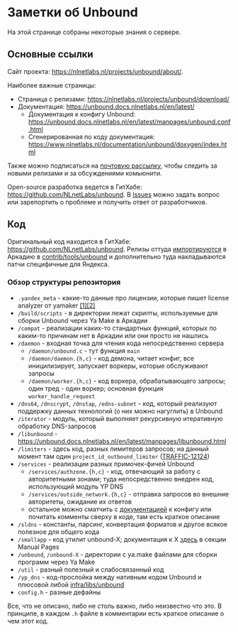 # Заметки об Unbound

На этой странице собраны некоторые знания о сервере.

## Основные ссылки

Сайт проекта: <https://nlnetlabs.nl/projects/unbound/about/>.

Наиболее важные страницы:

- Страница с релизами: <https://nlnetlabs.nl/projects/unbound/download/>
- Документация: <https://unbound.docs.nlnetlabs.nl/en/latest/>
  - Документация к конфигу Unbound: <https://unbound.docs.nlnetlabs.nl/en/latest/manpages/unbound.conf.html>
  - Сгенерированная по коду документация: <https://www.nlnetlabs.nl/documentation/unbound/doxygen/index.html>

Также можно подписаться на [почтовую рассылку](https://lists.nlnetlabs.nl/mailman/listinfo/unbound-users), чтобы следить за новыми релизами и за обсуждениями комьюнити.

Open-source разработка ведется в ГитХабе: <https://github.com/NLnetLabs/unbound>.
В [Issues](https://github.com/NLnetLabs/unbound/issues) можно задать вопрос или зарепортить о проблеме и получить ответ от разработчиков.

## Код

Оригинальный код находится в ГитХабе: <https://github.com/NLnetLabs/unbound>.
Релизы оттуда [импортируются](../unbound/arcadia.md) в Аркадию в [contrib/tools/unbound](https://a.yandex-team.ru/arcadia/contrib/tools/unbound) и дополнительно туда накладываются патчи специфичные для Яндекса.

### Обзор структуры репозитория

- `.yandex_meta` - какие-то данные про лицензии, которые пишет license analyzer от yamaker [\[1\]](https://clubs.at.yandex-team.ru/arcadia/26540)[\[2\]](https://clubs.at.yandex-team.ru/arcadia/25149)
- `/build/scripts` - в директории лежат скрипты, используемые для сборки Unbound через Ya Make в Аркадии
- `/compat` - реализации каких-то стандартных функций, которых по каким-то причинам нет в Аркадии или они просто не нашлись
- `/daemon` - входная точка для чтения кода непосредственно сервера
  - `/daemon/unbound.c` - тут функция `main`
  - `/daemon/daemon.{h,c}` - код демона, читает конфиг, все иницилизирует, запускает воркеры, которые обслуживают запросы
  - `/daemon/worker.{h,c}` - код воркера, обрабатывающего запросы; один тред - один воркер; основная функция `worker_handle_request`
- `/dns64`, `/dnscrypt`, `/dnstap`, `/edns-subnet` - код, который реализуют поддержку данных технологий (о них можно нагуглить) в Unbound
- `/iterator` - модуль, который выполняет рекурсивную итеративную обработку DNS-запросов
- `/libunbound` - <https://unbound.docs.nlnetlabs.nl/en/latest/manpages/libunbound.html>
- `/limiters` - здесь код, разных лимитеров запросов; на данный момент там один `project_id_outbound_limiter` ([TRAFFIC-12124](https://st.yandex-team.ru/TRAFFIC-12124))
- `/services` - реализации разных примочек-фичей Unbound
  - `/services/authzone.{h,c}` - код, отвечающий за работу с авторитетными зонами; туда непосредственно внедрен код, использующий модуль YP DNS
  - `/services/outside_network.{h,c}` - отправка запросов во внешние авторитеты, ожидание их ответов
  - остальное можно сматчить с [документацией](https://unbound.docs.nlnetlabs.nl/en/latest/manpages/unbound.conf.html) к конфигу или почитать комменты сверху в коде, там есть краткое описание
- `/sldns` - константы, парсинг, конвертация форматов и другое всякое полезное для общего кода
- `/smallapp` - код утилит unbound-X; документация к X [здесь](https://unbound.docs.nlnetlabs.nl/en/latest/manpages/unbound-checkconf.html) в секции Manual Pages
- `/unbound`, `/unbound-X` - директории с ya.make файлами для сборки программ через Ya Make
- `/util` - разный полезный и слабосвязанный код
- `/yp_dns` - код-прослойка между нативным кодом Unbound и плюсовой либой [infra/libs/unbound](http://a.yandex-team.ru/arcadia/infra/libs/unbound)
- `config.h` - разные дефайны

Все, что не описано, либо не столь важно, либо неизвестно что это.
В принципе, в каждом `.h` файле в комментарии есть краткое описание о чем этот код.
